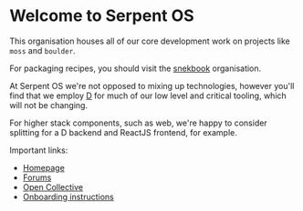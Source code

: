 # Welcome to Serpent OS

This organisation houses all of our core development work on projects like `moss` and `boulder`.

For packaging recipes, you should visit the [snekbook](https://github.com/snekbook) organisation.

At Serpent OS we're not opposed to mixing up technologies, however you'll find that we employ [D](https://dlang.org) for much of our low level and critical tooling, which will not be changing.

For higher stack components, such as web, we're happy to consider splitting for a D backend and ReactJS frontend, for example.

Important links:

 - [Homepage](https://serpentos.com)
 - [Forums](https://forums.serpentos.com)
 - [Open Collective](https://opencollective.com/serpent-os)
 - [Onboarding instructions](https://github.com/serpent-os/onboarding)
